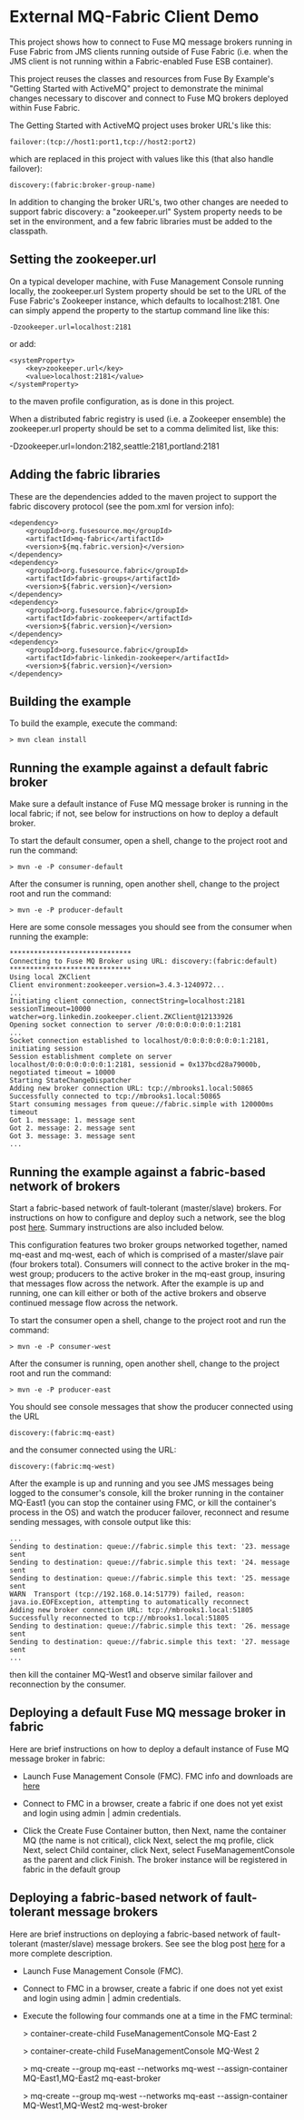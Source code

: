 External MQ-Fabric Client Demo
==============================

This project shows how to connect to Fuse MQ message brokers running in Fuse Fabric from JMS clients running outside of Fuse Fabric (i.e. when the JMS client is not running within a Fabric-enabled Fuse ESB container).  

This project reuses the classes and resources from Fuse By Example's "Getting Started with ActiveMQ" project to demonstrate the minimal changes necessary to discover and connect to Fuse MQ brokers deployed within Fuse Fabric.

The Getting Started with ActiveMQ project uses broker URL's like this:

    failover:(tcp://host1:port1,tcp://host2:port2)

which are replaced in this project with values like this (that also handle failover):

    discovery:(fabric:broker-group-name)

In addition to changing the broker URL's, two other changes are needed to support fabric discovery: a "zookeeper.url" System property needs to be set in the environment, and a few fabric libraries must be added to the classpath.


Setting the zookeeper.url
-------------------------

On a typical developer machine, with Fuse Management Console running locally, the zookeeper.url System property should be set to the URL of the Fuse Fabric's Zookeeper instance, which defaults to localhost:2181.  One can simply append the property to the startup command line like this:

	-Dzookeeper.url=localhost:2181 
	
or add:

    <systemProperty>
        <key>zookeeper.url</key>
        <value>localhost:2181</value>
    </systemProperty>

to the maven profile configuration, as is done in this project.  

When a distributed fabric registry is used (i.e. a Zookeeper ensemble) the zookeeper.url property should be set to a comma delimited list, like this:

-Dzookeeper.url=london:2182,seattle:2181,portland:2181


Adding the fabric libraries
---------------------------

These are the dependencies added to the maven project to support the fabric discovery protocol (see the pom.xml for version info):

    <dependency>
        <groupId>org.fusesource.mq</groupId>
        <artifactId>mq-fabric</artifactId>
        <version>${mq.fabric.version}</version>
    </dependency>
    <dependency>
        <groupId>org.fusesource.fabric</groupId>
        <artifactId>fabric-groups</artifactId>
        <version>${fabric.version}</version>
    </dependency>
    <dependency>
        <groupId>org.fusesource.fabric</groupId>
        <artifactId>fabric-zookeeper</artifactId>
        <version>${fabric.version}</version>
    </dependency>
    <dependency>
        <groupId>org.fusesource.fabric</groupId>
        <artifactId>fabric-linkedin-zookeeper</artifactId>
        <version>${fabric.version}</version>
    </dependency>


Building the example
--------------------

To build the example, execute the command: 

	> mvn clean install



Running the example against a default fabric broker
---------------------------------------------------

Make sure a default instance of Fuse MQ message broker is running in the local fabric; if not, see below for instructions on how to deploy a default broker. 

To start the default consumer, open a shell, change to the project root and run the command:

	> mvn -e -P consumer-default

After the consumer is running, open another shell, change to the project root and run the command:

	> mvn -e -P producer-default

Here are some console messages you should see from the consumer when running the example:

	******************************
	Connecting to Fuse MQ Broker using URL: discovery:(fabric:default)
	******************************
	Using local ZKClient
	Client environment:zookeeper.version=3.4.3-1240972...
	...
	Initiating client connection, connectString=localhost:2181 sessionTimeout=10000 watcher=org.linkedin.zookeeper.client.ZKClient@12133926
	Opening socket connection to server /0:0:0:0:0:0:0:1:2181
	...
	Socket connection established to localhost/0:0:0:0:0:0:0:1:2181, initiating session
	Session establishment complete on server localhost/0:0:0:0:0:0:0:1:2181, sessionid = 0x137bcd28a79000b, negotiated timeout = 10000
	Starting StateChangeDispatcher
	Adding new broker connection URL: tcp://mbrooks1.local:50865
	Successfully connected to tcp://mbrooks1.local:50865
	Start consuming messages from queue://fabric.simple with 120000ms timeout
	Got 1. message: 1. message sent
	Got 2. message: 2. message sent
	Got 3. message: 3. message sent
	...


Running the example against a fabric-based network of brokers
-------------------------------------------------------------

Start a fabric-based network of fault-tolerant (master/slave) brokers.  For instructions on how to configure and deploy such a network, see the blog post [here](http://fusebyexample.blogspot.com/2012/06/using-fuse-management-console-and-fuse.html).   Summary instructions are also included below.

This configuration features two broker groups networked together, named mq-east and mq-west, each of which is comprised of a master/slave pair (four brokers total).  Consumers will connect to the active broker in the mq-west group; producers to the active broker in the mq-east group, insuring that messages flow across the network.  After the example is up and running, one can kill either or both of the active brokers and observe continued message flow across the network.

To start the consumer open a shell, change to the project root and run the command:

	> mvn -e -P consumer-west

After the consumer is running, open another shell, change to the project root and run the command:

	> mvn -e -P producer-east

You should see console messages that show the producer connected using the URL

	discovery:(fabric:mq-east)

and the consumer connected using the URL:

	discovery:(fabric:mq-west)
	
After the example is up and running and you see JMS messages being logged to the consumer's console, kill the broker running in the container MQ-East1 (you can stop the container using FMC, or kill the container's process in the OS) and watch the producer failover, reconnect and resume sending messages, with console output like this:

	...
	Sending to destination: queue://fabric.simple this text: '23. message sent
	Sending to destination: queue://fabric.simple this text: '24. message sent
	Sending to destination: queue://fabric.simple this text: '25. message sent
	WARN  Transport (tcp://192.168.0.14:51779) failed, reason:  java.io.EOFException, attempting to automatically reconnect
	Adding new broker connection URL: tcp://mbrooks1.local:51805
	Successfully reconnected to tcp://mbrooks1.local:51805
	Sending to destination: queue://fabric.simple this text: '26. message sent
	Sending to destination: queue://fabric.simple this text: '27. message sent
	...

then kill the container MQ-West1 and observe similar failover and reconnection by the consumer.



Deploying a default Fuse MQ message broker in fabric 
----------------------------------------------------

Here are brief instructions on how to deploy a default instance of Fuse MQ  message broker in fabric:

* Launch Fuse Management Console (FMC).  FMC info and downloads are [here](http://fusesource.com/products/fuse-management-console) 

* Connect to FMC in a browser, create a fabric if one does not yet exist and login using admin | admin credentials.

* Click the Create Fuse Container button, then Next, name the container MQ (the name is not critical), click Next, select the mq profile, click Next, select Child container, click Next, select FuseManagementConsole as the parent and click Finish. The broker instance will be registered in fabric in the default group


Deploying a fabric-based network of fault-tolerant message brokers
------------------------------------------------------------------

Here are brief instructions on deploying a fabric-based network of fault-tolerant (master/slave) message brokers.  See see the blog post [here](http://fusebyexample.blogspot.com/2012/06/using-fuse-management-console-and-fuse.html) for a more complete description.

* Launch Fuse Management Console (FMC). 

* Connect to FMC in a browser, create a fabric if one does not yet exist and login using admin | admin credentials.

* Execute the following four commands one at a time in the FMC terminal:

	&gt; container-create-child FuseManagementConsole MQ-East 2
	
	&gt; container-create-child FuseManagementConsole MQ-West 2
	
	&gt; mq-create --group mq-east --networks mq-west --assign-container MQ-East1,MQ-East2 mq-east-broker
	
	&gt; mq-create --group mq-west --networks mq-east --assign-container MQ-West1,MQ-West2 mq-west-broker


